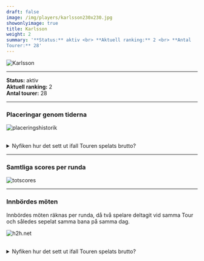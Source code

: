 ```yaml
---  
draft: false  
image: /img/players/karlsson230x230.jpg  
showonlyimage: true  
title: Karlsson  
weight: 2  
summary: '**Status:** aktiv <br> **Aktuell ranking:** 2 <br> **Antal
Tourer:** 28'  
---
```


![Karlsson](/img/players/karlsson230x230.jpg)

------------------------------------------------------------------------

**Status:** aktiv  
**Aktuell ranking:** 2  
**Antal tourer:** 28

------------------------------------------------------------------------

### Placeringar genom tiderna

![placeringshistorik](/playerstats/Karlsson.placing.net.png) <br><br>
<details> <summary>Nyfiken hur det sett ut ifall Touren spelats
brutto?</summary> <p>

![placeringshistorik](/playerstats/Karlsson.placing.gross.png) </p>
</details>

------------------------------------------------------------------------

### Samtliga scores per runda

![totscores](/playerstats/Karlsson.totscores.png)

------------------------------------------------------------------------

### Innbördes möten

Innbördes möten räknas per runda, då två spelare deltagit vid samma Tour
och således sepelat samma bana på samma dag.

![h2h.net](/playerstats/Karlsson.h2h.net.png) <br><br> <details>
<summary>Nyfiken hur det sett ut ifall Touren spelats brutto?</summary>
<p>

![h2h.gross](/playerstats/Karlsson.h2h.gross.png) </p> </details>
